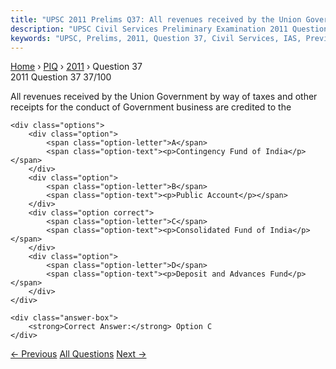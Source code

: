 ```yaml
---
title: "UPSC 2011 Prelims Q37: All revenues received by the Union Government by way of taxe..."
description: "UPSC Civil Services Preliminary Examination 2011 Question 37 with options and answer"
keywords: "UPSC, Prelims, 2011, Question 37, Civil Services, IAS, Previous Year Questions"
---
```


<nav class="breadcrumb">
    <a href="../../">Home</a>
    <span>›</span>
    <a href="../">PIQ</a>
    <span>›</span>
    <a href="./">2011</a>
    <span>›</span>
    <span>Question 37</span>
</nav>

<div class="question-header">
    <div class="question-meta">
        <span class="year-badge">2011</span>
        <span class="question-number">Question 37</span>
        <span class="progress">37/100</span>
    </div>
    <div class="progress-bar">
        <div class="progress-fill" style="width: 37.0%"></div>
    </div>
</div>

<div class="question-content">
    <div class="question-text">
        <p>All revenues received by the Union Government by way of taxes and other receipts for the conduct of Government business are credited to the</p>
    </div>
    
    <div class="options">
        <div class="option">
            <span class="option-letter">A</span>
            <span class="option-text"><p>Contingency Fund of India</p></span>
        </div>
        <div class="option">
            <span class="option-letter">B</span>
            <span class="option-text"><p>Public Account</p></span>
        </div>
        <div class="option correct">
            <span class="option-letter">C</span>
            <span class="option-text"><p>Consolidated Fund of India</p></span>
        </div>
        <div class="option">
            <span class="option-letter">D</span>
            <span class="option-text"><p>Deposit and Advances Fund</p></span>
        </div>
    </div>

    <div class="answer-box">
        <strong>Correct Answer:</strong> Option C
    </div>
</div>

<div class="question-nav">
    <a href="../q036-the-authorization-for-the-withdrawal-of-funds-from/" class="nav-btn prev">← Previous</a>
    <a href="../" class="nav-btn center">All Questions</a>
    <a href="../q038-microfinance-is-the-provision-of-financial-service/" class="nav-btn next">Next →</a>
</div>
